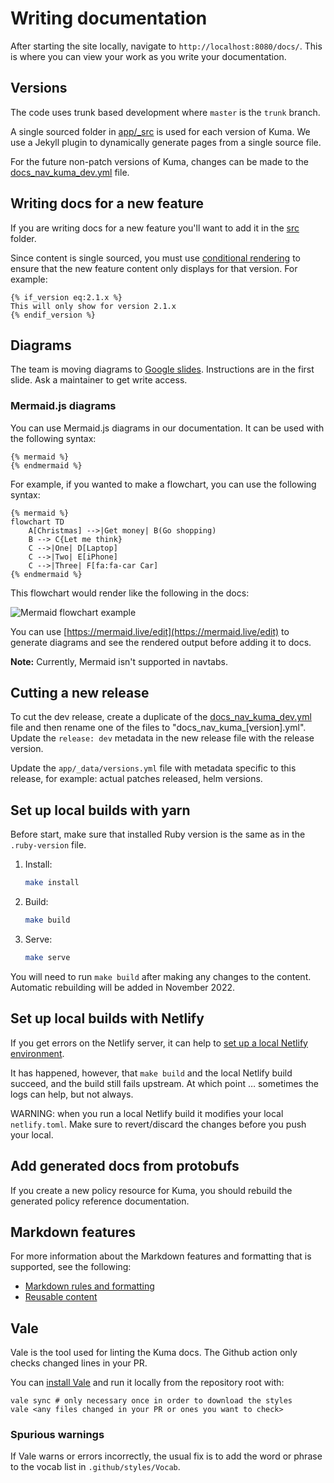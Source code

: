 # Writing documentation

After starting the site locally, navigate to `http://localhost:8080/docs/`. This is where you can view your work 
as you write your documentation.

## Versions

The code uses trunk based development where `master` is the `trunk` branch.

A single sourced folder in [app/_src](app/_src) is used for each version of Kuma. We use a Jekyll plugin to dynamically generate pages from a single source file.

For the future non-patch versions of Kuma, changes can be made to the [docs_nav_kuma_dev.yml](app/_data/docs_nav_kuma_dev.yml) file. 

## Writing docs for a new feature

If you are writing docs for a new feature you'll want to add it in the [src](app/_src) folder.

Since content is single sourced, you must use [conditional rendering](https://docs.konghq.com/contributing/conditional-rendering/) to ensure that the new feature content only displays for that version. For example:

```
{% if_version eq:2.1.x %}
This will only show for version 2.1.x
{% endif_version %}
```

## Diagrams

The team is moving diagrams to [Google slides](https://docs.google.com/presentation/d/1qvIKeYfcuowrHW1hV9fk9mCptt3ywroPBUYFjMj9gkk/edit#slide=id.g13d0c1ffb72_0_67).
Instructions are in the first slide.
Ask a maintainer to get write access.

### Mermaid.js diagrams

You can use Mermaid.js diagrams in our documentation. It can be used with the following syntax: 
```
{% mermaid %}
{% endmermaid %}
```

For example, if you wanted to make a flowchart, you can use the following syntax:
```
{% mermaid %}
flowchart TD
    A[Christmas] -->|Get money| B(Go shopping)
    B --> C{Let me think}
    C -->|One| D[Laptop]
    C -->|Two| E[iPhone]
    C -->|Three| F[fa:fa-car Car]
{% endmermaid %}
```

This flowchart would render like the following in the docs:

![Mermaid flowchart example](/assets/images/diagrams/mermaid-example.png)

You can use [https://mermaid.live/edit](https://mermaid.live/edit) to generate diagrams and see the rendered output before adding it to docs.

**Note:** Currently, Mermaid isn't supported in navtabs.

## Cutting a new release

To cut the dev release, create a duplicate of the [docs_nav_kuma_dev.yml](app/_data/docs_nav_kuma_dev.yml) file and then rename one of the files to "docs_nav_kuma_[version].yml". Update the `release: dev` metadata in the new release file with the release version.

Update the `app/_data/versions.yml` file with metadata specific to this release, for example: actual patches released, helm versions.

## Set up local builds with yarn

Before start, make sure that installed Ruby version is the same as in the `.ruby-version` file.

1.  Install:

    ```bash
    make install
    ```

1.  Build:

    ```bash
    make build
    ```

1.  Serve:

    ```bash
    make serve
    ```

You will need to run `make build` after making any changes to the content. Automatic rebuilding will be added in November 2022.

## Set up local builds with Netlify

If you get errors on the Netlify server, it can help to [set up a local Netlify environment](https://docs.netlify.com/cli/get-started/).

It has happened, however, that `make build` and the local Netlify build succeed, and the build still fails upstream. At which point … sometimes the logs can help, but not always.

WARNING: when you run a local Netlify build it modifies your local `netlify.toml`. Make sure to revert/discard the changes before you push your local.

## Add generated docs from protobufs

If you create a new policy resource for Kuma, you should rebuild the generated policy reference documentation.

## Markdown features
For more information about the Markdown features and formatting that is supported, see the following:

* [Markdown rules and formatting](https://docs.konghq.com/contributing/markdown-rules/)
* [Reusable content](https://docs.konghq.com/contributing/includes/)

## Vale

Vale is the tool used for linting the Kuma docs.
The Github action only checks changed lines in your PR.

You can [install Vale](https://vale.sh/docs/vale-cli/installation/)
and run it locally from the repository root with:

```shell
vale sync # only necessary once in order to download the styles
vale <any files changed in your PR or ones you want to check>
```

### Spurious warnings

If Vale warns or errors incorrectly,
the usual fix is to add the word or phrase
to the vocab list in `.github/styles/Vocab`.
